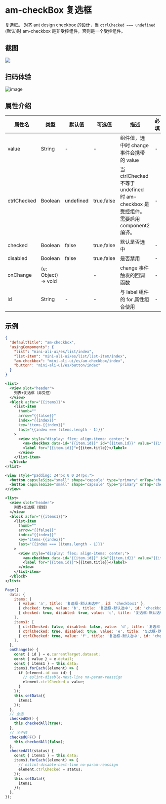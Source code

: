 # am-checkBox 复选框

复选框。 对齐 ant design checkbox 的设计，当 `ctrlChecked === undefined` (默认)时 am-checkbox 是非受控组件，否则是一个受控组件。

## 截图
<img src="https://gw.alipayobjects.com/mdn/rms_a02d41/afts/img/A*f3-xS7ChP58AAAAAAAAAAABkARQnAQ"/>

## 扫码体验

![image](http://mdn.alipayobjects.com/afts/img/A*2utdSJ4pVQIAAAAAAAAAAABkAa8wAA/original?bz=openpt_doc&t=YNFG8j9uSgTPpwzq-7EBRAAAAABkMK8AAAAA)

## 属性介绍
| 属性名 | 类型 | 默认值 | 可选值 | 描述 | 必填 |
| ---- | ---- | ---- | ---- | ---- | ---- |
| value | String | - | - | 组件值，选中时 change 事件会携带的 value | - |
| ctrlChecked | Boolean | undefined | true,false | 当 ctrlChecked 不等于 undefined 时 am-checkbox 是受控组件。需要启用 component2 编译。 | - |
| checked | Boolean | false | true,false | 默认是否选中 | - |
| disabled | Boolean | false | true,false | 是否禁用 | - |
| onChange | (e: Object) => void |  | - | change 事件触发的回调函数 | - |
| id | String | - | - | 与 label 组件的 for 属性组合使用 | - |

## 示例

```json
{
  "defaultTitle": "am-checkbox",
  "usingComponents": {
    "list": "mini-ali-ui/es/list/index",
    "list-item": "mini-ali-ui/es/list/list-item/index",
    "am-checkbox": "mini-ali-ui/es/am-checkbox/index",
    "button": "mini-ali-ui/es/button/index"
  }
}
```

```xml
<list>
  <view slot="header">
    列表+复选框（非受控）
  </view>
  <block a:for="{{items}}">
    <list-item
      thumb=""
      arrow="{{false}}"
      index="{{index}}"
      key="items-{{index}}"
      last="{{index === (items.length - 1)}}"
    >
      <view style="display: flex; align-items: center;">
        <am-checkbox data-id="{{item.id}}" id="{{item.id}}" value="{{item.value}}" disabled="{{item.disabled}}" checked="{{item.checked}}" />
        <label for="{{item.id}}">{{item.title}}</label>
      </view>
    </list-item>
  </block>
</list>

<view style="padding: 24rpx 0 0 24rpx;">
  <button capsuleSize="small" shape="capsule" type="primary" onTap="checkedON" style="margin-left: 20rpx;">全选</button>
  <button capsuleSize="small" shape="capsule" type="primary" onTap="checkedOFF" style="margin-left: 20rpx;">不全选</button>
</view>

<list>
  <view slot="header">
    列表+复选框（受控）
  </view>
  <block a:for="{{items1}}">
    <list-item
      thumb=""
      arrow="{{false}}"
      index="{{index}}"
      key="items-{{index}}"
      last="{{index === (items.length - 1)}}"
    >
      <view style="display: flex; align-items: center;">
        <am-checkbox data-id="{{item.id}}" id="{{item.id}}" value="{{item.value}}" disabled="{{item.disabled}}" ctrlChecked="{{item.ctrlChecked}}" onChange="onChange" />
        <label for="{{item.id}}">{{item.title}}</label>
      </view>
    </list-item>
  </block>
</list>
```

```javascript
Page({
  data: {
    items: [
      { value: 'a', title: '复选框-默认未选中', id: 'checkbox1' },
      { checked: true, value: 'b', title: '复选框-默认选中', id: 'checkbox2' },
      { checked: true, disabled: true, value: 'c', title: '复选框-默认选中disabled', id: 'checkbox3' },
    ],
    items1: [
      { ctrlChecked: false, disabled: false, value: 'd', title: '复选框-默认未选中', id: 'checkbox4' },
      { ctrlChecked: true, disabled: true, value: 'e', title: '复选框-默认未选中disabled', id: 'checkbox5' },
      { ctrlChecked: true, value: 'f', title: '复选框-默认选中', id: 'checkbox6' },
    ],
  },
  onChange(e) {
    const { id } = e.currentTarget.dataset;
    const { value } = e.detail;
    const { items1 } = this.data;
    items1.forEach((element) => {
      if (element.id === id) {
        // eslint-disable-next-line no-param-reassign
        element.ctrlChecked = value;
      }
    });
    this.setData({
      items1
    });
  },
  // 全选
  checkedON() {
    this.checkedAll(true);
  },
  // 全不选
  checkedOFF() {
    this.checkedAll(false);
  },
  checkedAll(status) {
    const { items1 } = this.data;
    items1.forEach((element) => {
      // eslint-disable-next-line no-param-reassign
      element.ctrlChecked = status;
    });
    this.setData({
      items1
    });
  },
});
```